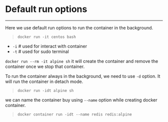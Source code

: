 # Default run options #
---
Here we use default run options to run the container in the background.

>`docker run -it centos bash`
* `-i` # used for interact with container
* `-t` # used for sudo terminal

`docker run --rm -it alpine sh` it will create the container and remove the container once we stop that container.

To run the container always in the background, we need to use `-d` option. It will run the container in detach mode.

>`docker run -idt alpine sh`  

we can name the container buy using `--name` option while creating docker container.
> `docker container run -idt --name redis redis:alpine`
